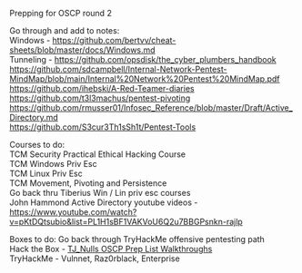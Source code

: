 Prepping for OSCP round 2   

Go through and add to notes:   
Windows - https://github.com/bertvv/cheat-sheets/blob/master/docs/Windows.md   
Tunneling - https://github.com/opsdisk/the_cyber_plumbers_handbook   
https://github.com/sdcampbell/Internal-Network-Pentest-MindMap/blob/main/Internal%20Network%20Pentest%20MindMap.pdf   
https://github.com/ihebski/A-Red-Teamer-diaries    
https://github.com/t3l3machus/pentest-pivoting  
https://github.com/rmusser01/Infosec_Reference/blob/master/Draft/Active_Directory.md   
https://github.com/S3cur3Th1sSh1t/Pentest-Tools   

Courses to do:  
TCM Security Practical Ethical Hacking Course  
TCM Windows Priv Esc   
TCM Linux Priv Esc   
TCM Movement, Pivoting and Persistence  
Go back thru Tiberius Win / Lin priv esc courses  
John Hammond Active Directory youtube videos - https://www.youtube.com/watch?v=pKtDQtsubio&list=PL1H1sBF1VAKVoU6Q2u7BBGPsnkn-rajlp   

Boxes to do: 
Go back through TryHackMe offensive pentesting path  
Hack the Box - [TJ_Nulls OSCP Prep List Walkthroughs](https://www.youtube.com/playlist?list=PLidcsTyj9JXK-fnabFLVEvHinQ14Jy5tf)     
TryHackMe - Vulnnet, Raz0rblack, Enterprise   
